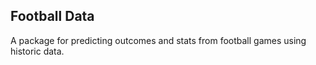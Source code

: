 ## Football Data

A package for predicting outcomes and stats from football games
using historic data.